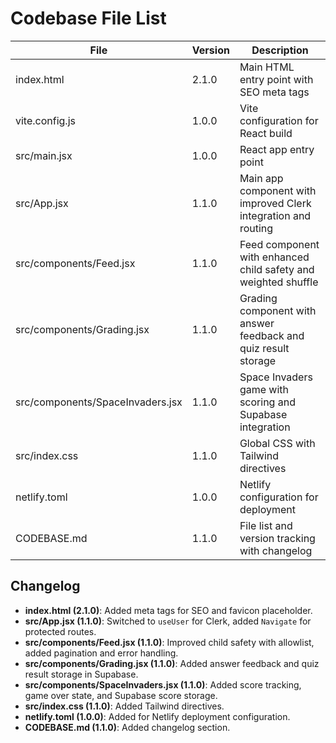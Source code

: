 # Codebase File List

| File | Version | Description |
|------|---------|-------------|
| index.html | 2.1.0 | Main HTML entry point with SEO meta tags |
| vite.config.js | 1.0.0 | Vite configuration for React build |
| src/main.jsx | 1.0.0 | React app entry point |
| src/App.jsx | 1.1.0 | Main app component with improved Clerk integration and routing |
| src/components/Feed.jsx | 1.1.0 | Feed component with enhanced child safety and weighted shuffle |
| src/components/Grading.jsx | 1.1.0 | Grading component with answer feedback and quiz result storage |
| src/components/SpaceInvaders.jsx | 1.1.0 | Space Invaders game with scoring and Supabase integration |
| src/index.css | 1.1.0 | Global CSS with Tailwind directives |
| netlify.toml | 1.0.0 | Netlify configuration for deployment |
| CODEBASE.md | 1.1.0 | File list and version tracking with changelog |

## Changelog
- **index.html (2.1.0)**: Added meta tags for SEO and favicon placeholder.
- **src/App.jsx (1.1.0)**: Switched to `useUser` for Clerk, added `Navigate` for protected routes.
- **src/components/Feed.jsx (1.1.0)**: Improved child safety with allowlist, added pagination and error handling.
- **src/components/Grading.jsx (1.1.0)**: Added answer feedback and quiz result storage in Supabase.
- **src/components/SpaceInvaders.jsx (1.1.0)**: Added score tracking, game over state, and Supabase score storage.
- **src/index.css (1.1.0)**: Added Tailwind directives.
- **netlify.toml (1.0.0)**: Added for Netlify deployment configuration.
- **CODEBASE.md (1.1.0)**: Added changelog section.